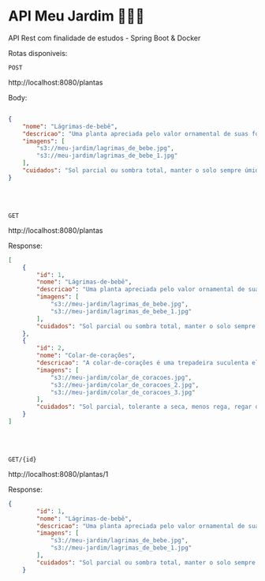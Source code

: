 # API Meu Jardim 🌻🌵🌱
API Rest com finalidade de estudos - Spring Boot &amp; Docker

Rotas disponiveis:

`POST`

http://localhost:8080/plantas

Body:

```json

{
    "nome": "Lágrimas-de-bebê",
    "descricao": "Uma planta apreciada pelo valor ornamental de suas folhas, pode se espalhar rapidamente e cobrir a superfíce como um tapete.",
    "imagens": [
        "s3://meu-jardim/lagrimas_de_bebe.jpg",
        "s3://meu-jardim/lagrimas_de_bebe_1.jpg"
    ],
    "cuidados": "Sol parcial ou sombra total, manter o solo sempre úmido mas sem acumulo de água."
}

```

<br><br>

`GET`

http://localhost:8080/plantas

Response:

```json
[
    {
        "id": 1,
        "nome": "Lágrimas-de-bebê",
        "descricao": "Uma planta apreciada pelo valor ornamental de suas folhas, pode se espalhar rapidamente e cobrir a superfíce como um tapete.",
        "imagens": [
            "s3://meu-jardim/lagrimas_de_bebe.jpg",
            "s3://meu-jardim/lagrimas_de_bebe_1.jpg"
        ],
        "cuidados": "Sol parcial ou sombra total, manter o solo sempre úmido mas sem acumulo de água."
    },
    {
        "id": 2,
        "nome": "Colar-de-corações",
        "descricao": "A colar-de-corações é uma trepadeira suculenta elegante e resistente.",
        "imagens": [
            "s3://meu-jardim/colar_de_coracoes.jpg",
            "s3://meu-jardim/colar_de_coracoes_2.jpg",
            "s3://meu-jardim/colar_de_coracoes_3.jpg"
        ],
        "cuidados": "Sol parcial, tolerante a seca, menos rega, regar quando sole estiver seco."
    }
]
```

<br><br>


`GET/{id}`

http://localhost:8080/plantas/1

Response:

```json
{
        "id": 1,
        "nome": "Lágrimas-de-bebê",
        "descricao": "Uma planta apreciada pelo valor ornamental de suas folhas, pode se espalhar rapidamente e cobrir a superfíce como um tapete.",
        "imagens": [
            "s3://meu-jardim/lagrimas_de_bebe.jpg",
            "s3://meu-jardim/lagrimas_de_bebe_1.jpg"
        ],
        "cuidados": "Sol parcial ou sombra total, manter o solo sempre úmido mas sem acumulo de água."
    }
```
